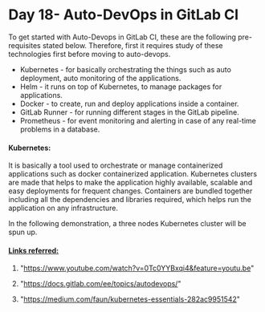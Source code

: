 # Day 18- Auto-DevOps in GitLab CI

To get started with Auto-Devops in GitLab CI, these are the following pre-requisites stated below. Therefore, first it requires study of these technologies first  before moving to auto-devops.

* Kubernetes - for basically orchestrating the things such as auto deployment, auto monitoring of the applications.
* Helm - it runs on top of Kubernetes, to manage packages for applications. 
* Docker - to create, run and deploy applications inside a container.
* GitLab Runner - for running different stages in the GitLab pipeline.
* Prometheus -  for event monitoring and alerting in case of any real-time problems in a database.

#### Kubernetes:

It is basically a tool used to orchestrate or manage containerized applications such as docker containerized application. Kubernetes clusters are made that helps to make the application highly available, scalable and easy deployments for frequent changes. Containers are bundled together including all the dependencies and libraries required, which helps run the application on any infrastructure.

In the following demonstration, a three nodes Kubernetes cluster will be spun up. 





#### <u>Links referred:</u>

1. "https://www.youtube.com/watch?v=0Tc0YYBxqi4&feature=youtu.be"

2. "https://docs.gitlab.com/ee/topics/autodevops/"

3. "https://medium.com/faun/kubernetes-essentials-282ac9951542"

   

 